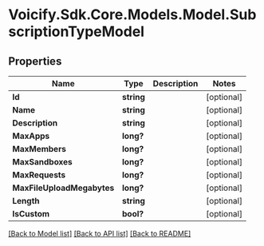 # Voicify.Sdk.Core.Models.Model.SubscriptionTypeModel
## Properties

Name | Type | Description | Notes
------------ | ------------- | ------------- | -------------
**Id** | **string** |  | [optional] 
**Name** | **string** |  | [optional] 
**Description** | **string** |  | [optional] 
**MaxApps** | **long?** |  | [optional] 
**MaxMembers** | **long?** |  | [optional] 
**MaxSandboxes** | **long?** |  | [optional] 
**MaxRequests** | **long?** |  | [optional] 
**MaxFileUploadMegabytes** | **long?** |  | [optional] 
**Length** | **string** |  | [optional] 
**IsCustom** | **bool?** |  | [optional] 

[[Back to Model list]](../README.md#documentation-for-models) [[Back to API list]](../README.md#documentation-for-api-endpoints) [[Back to README]](../README.md)

